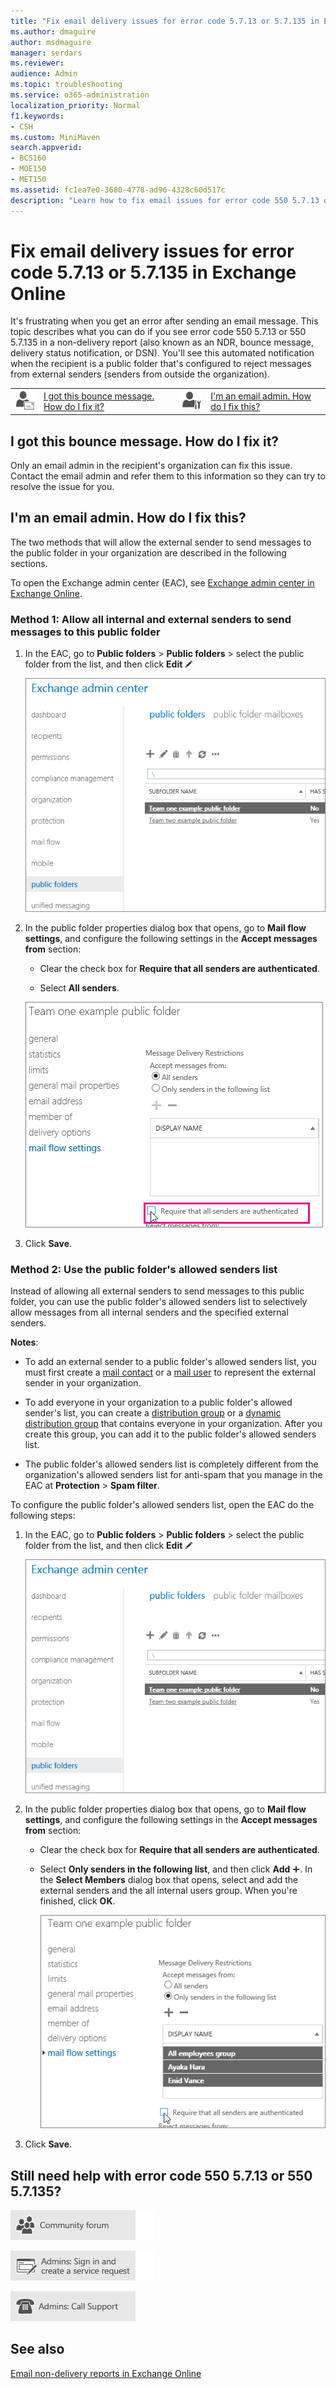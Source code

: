 ```yaml
---
title: "Fix email delivery issues for error code 5.7.13 or 5.7.135 in Exchange Online"
ms.author: dmaguire
author: msdmaguire
manager: serdars
ms.reviewer: 
audience: Admin
ms.topic: troubleshooting
ms.service: o365-administration
localization_priority: Normal
f1.keywords:
- CSH
ms.custom: MiniMaven
search.appverid:
- BCS160
- MOE150
- MET150
ms.assetid: fc1ea7e0-3680-4778-ad96-4328c60d517c
description: "Learn how to fix email issues for error code 550 5.7.13 or 5.7.135 in Exchange Online (the public folder recipient is configured to reject messages from external or unauthenticated senders)."
---
```


# Fix email delivery issues for error code 5.7.13 or 5.7.135 in Exchange Online

It's frustrating when you get an error after sending an email message. This topic describes what you can do if you see error code 550 5.7.13 or 550 5.7.135 in a non-delivery report (also known as an NDR, bounce message, delivery status notification, or DSN). You'll see this automated notification when the recipient is a public folder that's configured to reject messages from external senders (senders from outside the organization).

|||||
|:-----|:-----|:-----|:-----|
|![Email user icon](../../media/31425afd-41a9-435e-aa85-6886277c369b.png)|[I got this bounce message. How do I fix it?](#i-got-this-bounce-message-how-do-i-fix-it)|![Email admin icon](../../media/3d4c569e-b819-4a29-86b1-4b9619cf2acf.png)|[I'm an email admin. How do I fix this?](#im-an-email-admin-how-do-i-fix-this)|

## I got this bounce message. How do I fix it?

Only an email admin in the recipient's organization can fix this issue. Contact the email admin and refer them to this information so they can try to resolve the issue for you.

## I'm an email admin. How do I fix this?

The two methods that will allow the external sender to send messages to the public folder in your organization are described in the following sections.

To open the Exchange admin center (EAC), see [Exchange admin center in Exchange Online](https://docs.microsoft.com/Exchange/exchange-admin-center).

### Method 1: Allow all internal and external senders to send messages to this public folder

1. In the EAC, go to **Public folders** \> **Public folders** \> select the public folder from the list, and then click **Edit** ![Edit icon](../../media/ebd260e4-3556-4fb0-b0bb-cc489773042c.gif)

   ![View public folders to help fix DSN 5.7.135](../../media/fcffe06b-0f7d-4370-b4be-519982aaf5b3.png)

2. In the public folder properties dialog box that opens, go to **Mail flow settings**, and configure the following settings in the **Accept messages from** section:

    - Clear the check box for **Require that all senders are authenticated**.

    - Select **All senders**.

   ![Public folder delivery restrictions to help fix DSN 5.7.135](../../media/0b1eed9e-0da4-4c75-a0e5-17ce93ae0663.png)

3. Click **Save**.

### Method 2: Use the public folder's allowed senders list

Instead of allowing all external senders to send messages to this public folder, you can use the public folder's allowed senders list to selectively allow messages from all internal senders and the specified external senders.

**Notes**:

- To add an external sender to a public folder's allowed senders list, you must first create a [mail contact](https://docs.microsoft.com/exchange/recipients-in-exchange-online/manage-mail-contacts) or a [mail user](https://docs.microsoft.com/exchange/recipients-in-exchange-online/manage-mail-users) to represent the external sender in your organization.

- To add everyone in your organization to a public folder's allowed sender's list, you can create a [distribution group](https://docs.microsoft.com/exchange/recipients-in-exchange-online/manage-distribution-groups/manage-distribution-groups) or a [dynamic distribution group](https://docs.microsoft.com/exchange/recipients-in-exchange-online/manage-dynamic-distribution-groups/manage-dynamic-distribution-groups) that contains everyone in your organization. After you create this group, you can add it to the public folder's allowed senders list.

- The public folder's allowed senders list is completely different from the organization's allowed senders list for anti-spam that you manage in the EAC at **Protection** \> **Spam filter**.

To configure the public folder's allowed senders list, open the EAC do the following steps:

1. In the EAC, go to **Public folders** \> **Public folders** \> select the public folder from the list, and then click **Edit** ![Edit icon](../../media/ebd260e4-3556-4fb0-b0bb-cc489773042c.gif)

   ![View public folders to help fix DSN 5.7.135](../../media/fcffe06b-0f7d-4370-b4be-519982aaf5b3.png)

2. In the public folder properties dialog box that opens, go to **Mail flow settings**, and configure the following settings in the **Accept messages from** section:

   - Clear the check box for **Require that all senders are authenticated**.

   - Select **Only senders in the following list**, and then click **Add** ![Add icon](../../media/8ee52980-254b-440b-99a2-18d068de62d3.gif). In the **Select Members** dialog box that opens, select and add the external senders and the all internal users group. When you're finished, click **OK**.

     ![Custom allowed sender list for a public folder to help fix DSN 5.7.135](../../media/792bf991-356e-48e8-b356-c669cc9b084e.png)

3. Click **Save**.

## Still need help with error code 550 5.7.13 or 550 5.7.135?

[![Get help from the community forums](../../media/12a746cc-184b-4288-908c-f718ce9c4ba5.png)](https://answers.microsoft.com/)

[![Admins: Sign in and create a service request](../../media/10862798-181d-47a5-ae4f-3f8d5a2874d4.png)](https://admin.microsoft.com/AdminPortal/Home#/support)

[![Admins: Call Support](../../media/9f262e67-e8c9-4fc0-85c2-b3f4cfbc064e.png)](https://docs.microsoft.com/microsoft-365/Admin/contact-support-for-business-products)

## See also

[Email non-delivery reports in Exchange Online](non-delivery-reports-in-exchange-online.md)
